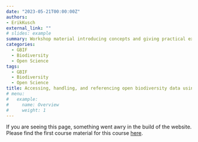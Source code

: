 ```yaml
---
date: "2023-05-21T00:00:00Z"
authors:
- ErikKusch
external_link: ""
# slides: example
summary: Workshop material introducing concepts and giving practical examples for obtaining GBIF data using `rgbif`. Presented at the Living Norway Colloquium 2023 in Trondheim.
categories:
  - GBIF
  - Biodiversity
  - Open Science
tags:
  - GBIF
  - Biodiversity
  - Open Science
title: Accessing, handling, and referencing open biodiversity data using the Global Biodiversity Information Facility (GBIF)
# menu:
#   example:
#     name: Overview
#     weight: 1
---
```


If you are seeing this page, something went awry in the build of the website. Please find the first course material for this course [here](/courses/gbif/theory/). 

